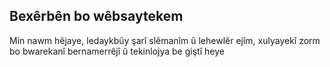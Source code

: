 ## Bexêrbên bo wêbsaytekem 

Min nawm hêjaye, ledaykbûy şarî slêmanîm û lehewlêr ejîm, xulyayekî zorm bo bwarekanî bernamerrêjî û tekinlojya be giştî heye
